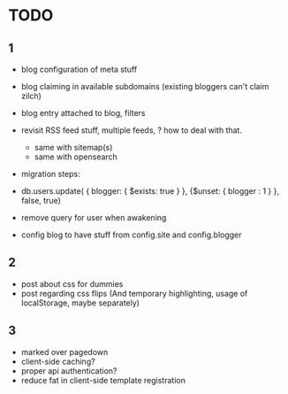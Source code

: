 TODO
=======

1
-------

- blog configuration of meta stuff
- blog claiming in available subdomains (existing bloggers can't claim zilch)
- blog entry attached to blog, filters

- revisit RSS feed stuff, multiple feeds, ? how to deal with that.
  - same with sitemap(s)
  - same with opensearch

- migration steps:
 - db.users.update( { blogger: { $exists: true } }, {$unset: { blogger : 1 } }, false, true)
 - remove query for user when awakening
 - config blog to have stuff from config.site and config.blogger


2
-------

- post about css for dummies
- post regarding css flips (And temporary highlighting, usage of localStorage, maybe separately)



3
-------

- marked over pagedown
- client-side caching?
- proper api authentication?
- reduce fat in client-side template registration